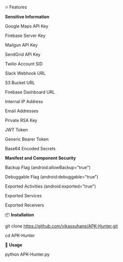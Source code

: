 🔥 Features

**Sensitive Information**

Google Maps API Key

Firebase Server Key

Mailgun API Key

SendGrid API Key

Twilio Account SID

Slack Webhook URL

S3 Bucket URL

Firebase Dashboard URL

Internal IP Address

Email Addresses

Private RSA Key

JWT Token

Generic Bearer Token

Base64 Encoded Secrets


**Manifest and Component Security**

Backup Flag (android:allowBackup="true")

Debuggable Flag (android:debuggable="true")

Exported Activities (android:exported="true")

Exported Services

Exported Receivers



📦 **Installation**

git clone https://github.com/vikassuhane/APK-Hunter.git

cd APK-Hunter


🧠 **Usage**

python APK-Hunter.py <apk>


